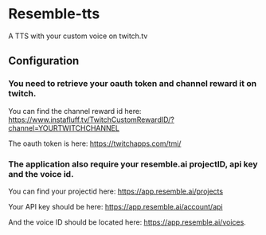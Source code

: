 # Resemble-tts
A TTS with your custom voice on twitch.tv


## Configuration

### You need to retrieve your oauth token and channel reward it on twitch. 

You can find the channel reward id here: https://www.instafluff.tv/TwitchCustomRewardID/?channel=YOURTWITCHCHANNEL

The oauth token is here: https://twitchapps.com/tmi/ 

### The application also require your resemble.ai projectID, api key and the voice id.

You can find your projectid here: https://app.resemble.ai/projects

Your API key should be here: https://app.resemble.ai/account/api 

And the voice ID should be located here: https://app.resemble.ai/voices. 

